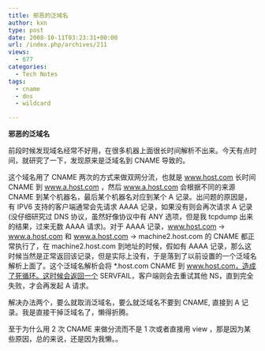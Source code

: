 ```yaml
---
title: 邪恶的泛域名
author: kxn
type: post
date: 2008-10-11T03:23:31+00:00
url: /index.php/archives/211
views:
  - 677
categories:
  - Tech Notes
tags:
  - cname
  - dns
  - wildcard

---
```

**邪恶的泛域名**

前段时候发现域名经常不好用，在很多机器上面很长时间解析不出来。今天有点时间，就研究了一下，发现原来是泛域名到 CNAME 导致的。

这个域名用了 CNAME 两次的方式来做双网分流，也就是 www.host.com 长时间 CNAME 到 www.a.host.com ，然后 www.a.host.com 会根据不同的来源 CNAME 到某个机器名，最后某个机器名对应到某个 A 记录。出问题的原因是，有 IPV6 支持的客户端通常会先请求 AAAA 记录，如果没有则会再次请求 A 记录(没仔细研究过 DNS 协议，虽然好像协议中有 ANY 选项，但是我 tcpdump 出来的结果，过来无数 AAAA 请求)。对于 AAAA 记录，www.host.com -> www.a.host.com 和 www.a.host.com -> machine2.host.com 的 CNAME 都正常执行了，在 machine2.host.com 到地址的时候，假如有 AAAA 记录，那么这时候当然是正常返回该记录，但是实际上没有，于是落到了以前设置的一个泛域名解析上面了。这个泛域名解析会将 *.host.com CNAME 到 www.host.com，造成了死循环。这时候会返回一个 SERVFAIL，客户端则会去重试其他 NS，直到完全失败，才会再发起 A 请求。

解决办法两个，要么就取消泛域名，要么就泛域名不要到 CNAME, 直接到 A 记录。我是直接干掉泛域名了，懒得折腾。

至于为什么用 2 次 CNAME 来做分流而不是 1 次或者直接用 view ，那是因为某些原因，总的来说，还是因为我懒。。